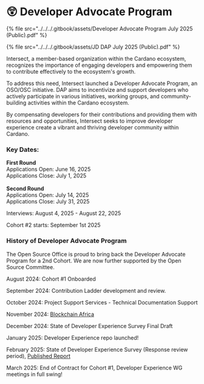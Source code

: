# 😲 Developer Advocate Program

{% file src="../../../.gitbook/assets/Developer Advocate Program July 2025 (Public).pdf" %}

{% file src="../../../.gitbook/assets/JD DAP July 2025 (Public).pdf" %}

Intersect, a member-based organization within the Cardano ecosystem, recognizes the importance of engaging developers and empowering them to contribute effectively to the ecosystem's growth.

To address this need, Intersect launched a Developer Advocate Program, an OSO/OSC initiative. DAP aims to incentivize and support developers who actively participate in various initiatives, working groups, and community-building activities within the Cardano ecosystem.&#x20;

By compensating developers for their contributions and providing them with resources and opportunities, Intersect seeks to improve developer experience create a vibrant and thriving developer community within Cardano.

### Key Dates:&#x20;

**First Round**\
Applications Open: June 16, 2025\
Applications Close: July 1, 2025\
\
**Second Round**\
Applications Open: July 14, 2025\
Applications Close: July 31, 2025

Interviews: August 4, 2025 - August 22, 2025

Cohort #2 starts: September 1st 2025

### History of Developer Advocate Program

The Open Source Office is proud to bring back the Developer Advocate Program for a 2nd Cohort. We are now further supported by the Open Source Committee.&#x20;

August 2024: Cohort #1 Onboarded

September 2024: Contribution Ladder development and review.

October 2024: Project Support Services - Technical Documentation Support

November 2024: [Blockchain Africa](https://github.com/wimsio/wimscardano/blob/main/Blockchain%20Conference%20Africa%2020%20Nov%202024.md)

December 2024: State of Developer Experience Survey Final Draft

January 2025: Developer Experience repo launched!

February 2025: State of Developer Experience Survey (Response review period), [Published Report](https://files.gitbook.com/v0/b/gitbook-x-prod.appspot.com/o/spaces%2FLBdnzp0eZpGri9sVpseI%2Fuploads%2FIemEu09Jt3x0xVDg1Yis%2FOSC%20Developer%20report%20v1.1.pdf?alt=media\&token=9c052741-2cf3-4112-8b05-ee6e00a1daa4)

March 2025: End of Contract for Cohort #1, Developer Experience WG meetings in full swing!&#x20;
